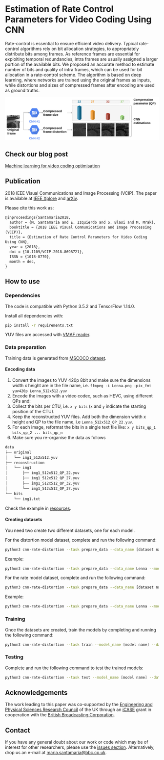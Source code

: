 # Estimation of Rate Control Parameters for Video Coding Using CNN
Rate-control is essential to ensure efficient video delivery. 
Typical rate-control algorithms rely on bit allocation strategies, 
to appropriately distribute bits among frames. As reference frames 
are essential for exploiting temporal redundancies, intra frames 
are usually assigned a larger portion of the available bits. 
We proposed an accurate method to estimate number of bits and 
quality of intra frames, which can be used for bit 
allocation in a rate-control scheme. The algorithm is based on 
deep learning, where networks are trained using the original 
frames as inputs, while distortions and sizes of compressed frames 
after encoding are used as ground truths.

![approach](resources/imgs/approach.png)

## Check our blog post
[Machine learning for video coding optimisation](https://www.bbc.co.uk/rd/blog/2020-04-machine-learning-video-coding-optimisation)

## Publication
2018 IEEE Visual Communications and Image Processing (VCIP).
The paper is available at 
[IEEE Xplore](https://dx.doi.org/10.1109/VCIP.2018.8698721) 
and [arXiv](https://arxiv.org/abs/2003.06315).

Please cite this work as:

```
@inproceedings{Santamaria2018,
  author = {M. Santamaria and E. Izquierdo and S. Blasi and M. Mrak},
  booktitle = {2018 IEEE Visual Communications and Image Processing (VCIP)},
  title = {Estimation of Rate Control Parameters for Video Coding Using CNN},
  year = {2018},
  doi = {10.1109/VCIP.2018.8698721},
  ISSN = {1018-8770},
  month = dec,
}
```

## How to use

### Dependencies
The code is compatible with Python 3.5.2 and TensorFlow 1.14.0. 

Install all dependencies with:

```bash
pip install -r requirements.txt
```

YUV files are accessed with [VMAF reader](https://github.com/Netflix/vmaf/blob/7c00e97088deab0f2de4c05a2c3fd85f6ed9c205/python/src/vmaf/tools/reader.py).


### Data preparation
Training data is generated from [MSCOCO dataset](http://cocodataset.org). 

#### Encoding data
1. Convert the images to YUV 420p 8bit and make sure the dimensions width x height are in the file name, i.e.
  `ffmpeg -i Lenna.png -pix_fmt yuv420p Lenna_512x512.yuv`
1. Encode the images with a video codec, such as HEVC, using different QPs and:
  1. Collect the bits per CTU, i.e. `x y bits` (`x` and `y` indicate the starting position of the CTU). 
  1. Keep the reconstructed YUV files. Add both the dimension width x height and QP to the file name, i.e `Lenna_512x512_QP_22.yuv`.
1. For each image, reformat the bits in a single text file like:
  `x y bits_qp_1 bits_qp_2 ... bits_qp_n`
1. Make sure you re-organise the data as follows

```bash
data
├── original
│   └── img1_512x512.yuv
├── reconstruction
│   └── img1
│       ├── img1_512x512_QP_22.yuv
│       ├── img1_512x512_QP_27.yuv
│       ├── img1_512x512_QP_32.yuv
│       └── img1_512x512_QP_37.yuv
└── bits
    └── img1.txt
```

Check the example in [resources](./resources).

#### Creating datasets
You need two create two different datasets, one for each model.

For the distortion model dataset, complete and run the following command:

```bash
python3 cnn-rate-distortion --task prepare_data --data_name [dataset name] --model_name distortion --input_dir [dir original yuv] --label_dir [dir reconstructed yuv] --width [CTU width] --height [CTU height] --levels [num QPs] --h5_dir [output dir]
```

Example:
```bash
python3 cnn-rate-distortion --task prepare_data --data_name Lenna --model_name distortion --input_dir ./resources/data/original --label_dir ./resources/data/reconstruction --width 128 --height 128 --levels 4 --h5_dir ./resources
```

For the rate model dataset, complete and run the following command:

```bash
python3 cnn-rate-distortion --task prepare_data --data_name [dataset name] --model_name rate --input_dir [dir original yuv] --label_dir [dir bits] --width [CTU width] --height [CTU height] --levels [num QPs] --h5_dir [output dir]
```

Example:
```bash
python3 cnn-rate-distortion --task prepare_data --data_name Lenna --model_name rate --input_dir ./resources/data/original --label_dir ./resources/data/bits --width 128 --height 128 --levels 4 --h5_dir ./resources
```

### Training
Once the datasets are created, train the models by completing and running the following command:

```bash
python3 cnn-rate-distortion --task train --model_name [model name] --data_name [dataset name] --epochs [max epochs] --batch_size [imgs per batch] --loss_type [function] --width [CTU width] --height [CTU height] --levels [num QPs] --archive_dir [output dir] --h5_dir [dir to dataset]
```

### Testing
Complete and run the following command to test the trained models:

```bash
python3 cnn-rate-distortion --task test --model_name [model name] --data_name [dataset name] --batch_size [imgs per batch] --loss_type [function] --width [CTU width] --height [CTU height] --levels [num QPs] --archive_dir [output dir] --test_data [path to test dataset]
```

## Acknowledgements
The work leading to this paper was co-supported by the [Engineering and 
Physical Sciences Research Council](https://epsrc.ukri.org/) of the UK 
through an [iCASE](https://epsrc.ukri.org/skills/students/industrial-case/intro/) 
grant in cooperation with the [British Broadcasting Corporation](https://www.bbc.co.uk/rd).


## Contact
If you have any general doubt about our work or code which may be of 
interest for other researchers, please use the [issues section](https://github.com/bbc/cnn-rate-distortion/issues).
Alternatively, drop us an e-mail at [maria.santamaria@bbc.co.uk](mailto:maria.santamaria@bbc.co.uk).
